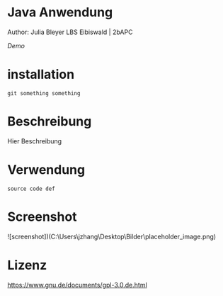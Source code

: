 # Java Anwendung

Author: Julia Bleyer
LBS Eibiswald | 2bAPC

_Demo_

# installation

```
git something something
```

# Beschreibung

Hier Beschreibung

# Verwendung

```
source code def
```

# Screenshot

![screenshot])(C:\Users\jzhang\Desktop\Bilder\placeholder_image.png)

# Lizenz

https://www.gnu.de/documents/gpl-3.0.de.html
